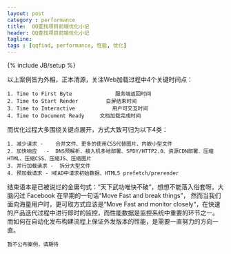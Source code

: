 ```yaml
---
layout: post
category : performance
title:  QQ查找项目前端优化小记
header: QQ查找项目前端优化小记
tagline:
tags : [qqfind, performance, 性能, 优化]
---
```

{% include JB/setup %}


以上案例皆为外相，正本清源，关注Web加载过程中4个关键时间点：

    1. Time to First Byte              服务端返回时间
    2. Time to Start Render         白屏结束时间
    3. Time to Interactive            用户可交互时间
    4. Time to Document Ready     文档加载完成时间

而优化过程大多围绕关键点展开，方式大致可归为以下4类：

    1. 减少请求 -    合并文件、更多的使用CSS代替图片、内嵌小型文件
    2. 加快响应   -  DNS预解析、接入机多地部署、SPDY/HTTP2.0、资源CDN部署、压缩HTML、压缩CSS、压缩JS、压缩图片
    3. 并行加载请求 -  拆分大型文件
    4. 预加载请求 - HEAD中请求初始数据、HTML5 prefetch/prerender

结束语本是已被说烂的金庸句式：“天下武功唯快不破”，想想不能落入俗套呀。大脑闪过 Facebook 在早期的一句话“Move Fast and break things”，
然而当我们面向海量用户时，更可取方式应该是“Move Fast and monitor closely“，在快速的产品迭代过程中进行即时的监控，而性能数据是监控系统中重要的环节之一。
而如何在自动化发布构建流程上保证外发版本的性能，是需要一直努力的方向一直。


    暂不公布案例，请期待